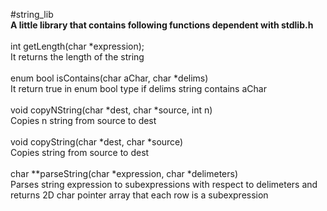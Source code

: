 #string_lib
<br>
**A little library that contains following functions dependent with stdlib.h**
<br>
<br>
int getLength(char *expression);
<br>
It returns the length of the string 
<br>
<br>
enum bool isContains(char aChar, char *delims)
<br>
It return true in enum bool type if delims string contains aChar 
<br>
<br>
void copyNString(char *dest, char *source, int n)
<br>
Copies n string from source to dest
<br>
<br>
void copyString(char *dest, char *source)
<br>
Copies string from source to dest
<br>
<br>
char **parseString(char *expression, char *delimeters)
<br>
Parses string expression to subexpressions with respect to delimeters and returns 2D char pointer array that each row is a subexpression

